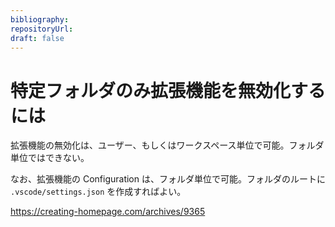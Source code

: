 ```yaml
---
bibliography: 
repositoryUrl:
draft: false
---
```


# 特定フォルダのみ拡張機能を無効化するには

拡張機能の無効化は、ユーザー、もしくはワークスペース単位で可能。フォルダ単位ではできない。

なお、拡張機能の Configuration は、フォルダ単位で可能。フォルダのルートに `.vscode/settings.json` を作成すればよい。

https://creating-homepage.com/archives/9365
